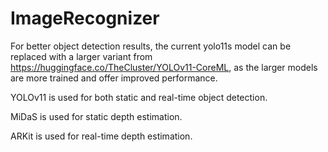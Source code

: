 # ImageRecognizer

For better object detection results, the current yolo11s model can be replaced with a larger variant from https://huggingface.co/TheCluster/YOLOv11-CoreML, as the larger models are more trained and offer improved performance.


YOLOv11 is used for both static and real-time object detection.

MiDaS is used for static depth estimation.

ARKit is used for real-time depth estimation.
